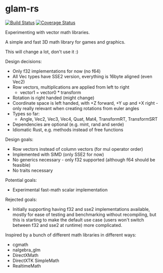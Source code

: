 # glam-rs

[![Build Status](https://travis-ci.org/bitshifter/glam-rs.svg?branch=master)](https://travis-ci.org/bitshifter/glam-rs)
[![Coverage Status](https://coveralls.io/repos/github/bitshifter/glam-rs/badge.svg?branch=master)](https://coveralls.io/github/bitshifter/glam-rs?branch=master)

Experimenting with vector math libraries.

A simple and fast 3D math library for games and graphics.

This will change a lot, don't use it :)

Design decisions:
* Only f32 implementations for now (no f64)
* All Vec types have SSE2 version, everything is 16byte aligned (even Vec2)
* Row vectors, multiplications are applied from left to right
	* vector1 = vector0 * transform
* Rotation is right handed (might change)
* Coordinate space is left handed, with +Z forward, +Y up and +X right - only really relevant when creating rotations from euler angles
* Types so far:
  * Angle, Vec2, Vec3, Vec4, Quat, Mat4, TransformRT, TransformSRT
* Dependencies are optional (e.g. mint, rand and serde)
* Idiomatic Rust, e.g. methods instead of free functions

Design goals:
* Row vectors instead of column vectors (for mul operator order)
* Implemented with SIMD (only SSE2 for now)
* No generics necessary - only f32 supported (although f64 should be feasible)
* No traits necessary

Potential goals:
* Experimental fast-math scalar implementation

Rejected goals:
* Initially supporting having f32 and sse2 implementations available, mostly for ease of testing and benchmarking without recompiling, but this is starting to make the default use case (users won't switch between f32 and sse2 at runtime) more complicated.

Inspired by a bunch of different math libraries in different ways:
* cgmath
* nalgebra_glm
* DirectXMath
* DirectXTK SimpleMath
* RealtimeMath
